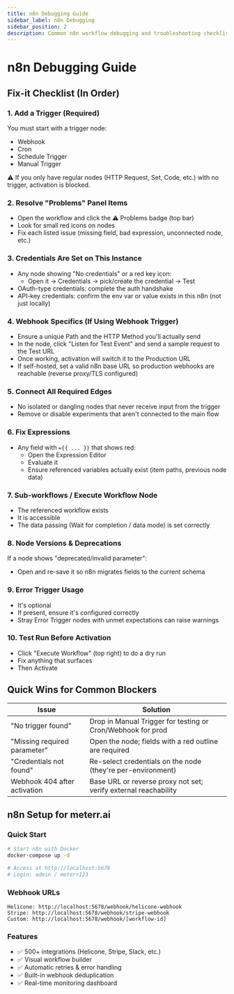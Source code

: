 ```yaml
---
title: n8n Debugging Guide
sidebar_label: n8n Debugging
sidebar_position: 2
description: Common n8n workflow debugging and troubleshooting checklist
---
```


# n8n Debugging Guide

## Fix-it Checklist (In Order)

### 1. Add a Trigger (Required)

You must start with a trigger node:
- Webhook
- Cron
- Schedule Trigger
- Manual Trigger

⚠️ If you only have regular nodes (HTTP Request, Set, Code, etc.) with no trigger, activation is blocked.

### 2. Resolve "Problems" Panel Items

- Open the workflow and click the ⚠️ Problems badge (top bar)
- Look for small red icons on nodes
- Fix each listed issue (missing field, bad expression, unconnected node, etc.)

### 3. Credentials Are Set on This Instance

- Any node showing "No credentials" or a red key icon:
  - Open it → Credentials → pick/create the credential → Test
- OAuth-type credentials: complete the auth handshake
- API-key credentials: confirm the env var or value exists in this n8n (not just locally)

### 4. Webhook Specifics (If Using Webhook Trigger)

- Ensure a unique Path and the HTTP Method you'll actually send
- In the node, click "Listen for Test Event" and send a sample request to the Test URL
- Once working, activation will switch it to the Production URL
- If self-hosted, set a valid n8n base URL so production webhooks are reachable (reverse proxy/TLS configured)

### 5. Connect All Required Edges

- No isolated or dangling nodes that never receive input from the trigger
- Remove or disable experiments that aren't connected to the main flow

### 6. Fix Expressions

- Any field with `={{ ... }}` that shows red:
  - Open the Expression Editor
  - Evaluate it
  - Ensure referenced variables actually exist (item paths, previous node data)

### 7. Sub-workflows / Execute Workflow Node

- The referenced workflow exists
- It is accessible
- The data passing (Wait for completion / data mode) is set correctly

### 8. Node Versions & Deprecations

If a node shows "deprecated/invalid parameter":
- Open and re-save it so n8n migrates fields to the current schema

### 9. Error Trigger Usage

- It's optional
- If present, ensure it's configured correctly
- Stray Error Trigger nodes with unmet expectations can raise warnings

### 10. Test Run Before Activation

- Click "Execute Workflow" (top right) to do a dry run
- Fix anything that surfaces
- Then Activate

## Quick Wins for Common Blockers

| Issue | Solution |
|-------|----------|
| "No trigger found" | Drop in Manual Trigger for testing or Cron/Webhook for prod |
| "Missing required parameter" | Open the node; fields with a red outline are required |
| "Credentials not found" | Re-select credentials on the node (they're per-environment) |
| Webhook 404 after activation | Base URL or reverse proxy not set; verify external reachability |

## n8n Setup for meterr.ai

### Quick Start
```bash
# Start n8n with Docker
docker-compose up -d

# Access at http://localhost:5678
# Login: admin / meterr123
```

### Webhook URLs
```
Helicone: http://localhost:5678/webhook/helicone-webhook
Stripe: http://localhost:5678/webhook/stripe-webhook
Custom: http://localhost:5678/webhook/[workflow-id]
```

### Features
- ✅ 500+ integrations (Helicone, Stripe, Slack, etc.)
- ✅ Visual workflow builder
- ✅ Automatic retries & error handling
- ✅ Built-in webhook deduplication
- ✅ Real-time monitoring dashboard